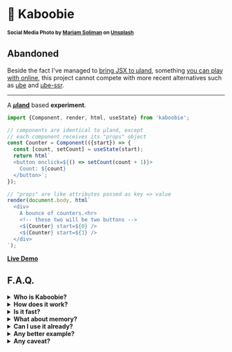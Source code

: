 # 🐪 Kaboobie

<sup>**Social Media Photo by [Mariam Soliman](https://unsplash.com/@mariamsoliman) on [Unsplash](https://unsplash.com/)**</sup>


## Abandoned

Beside the fact I've managed to [bring JSX to µland](https://webreflection.medium.com/bringing-jsx-to-template-literals-1fdfd0901540), something [you can play with online](https://codepen.io/WebReflection/pen/bGqxYpZ?editors=0010), this project cannot compete with more recent alternatives such as [µbe](https://github.com/WebReflection/ube#readme) and [µbe-ssr](https://github.com/WebReflection/ube-ssr#readme).

- - -

A **[<em>µ</em>land](https://github.com/WebReflection/uland#readme)** based **experiment**.


```js
import {Component, render, html, useState} from 'kaboobie';

// components are identical to µland, except
// each component receives its "props" object
const Counter = Component(({start}) => {
  const [count, setCount] = useState(start);
  return html`
  <button onclick=${() => setCount(count + 1)}>
    Count: ${count}
  </button>`;
});

// "props" are like attributes passed as key => value
render(document.body, html`
  <div>
    A bounce of counters.<hr>
    <!-- these two will be two buttons -->
    <${Counter} start=${0} />
    <${Counter} start=${1} />
  </div>
`);
```

**[Live Demo](https://webreflection.github.io/kaboobie/test/)**

## F.A.Q.

<details>
  <summary><strong>Who is Kaboobie?</strong></summary>
  <div>

It's [Shazzan](https://en.wikipedia.org/wiki/Shazzan)'s flying camel, and *Shazzan* is a cartoon I've watched when I was a kid.

Magic, illusions, and a flying camel, summarize pretty well the idea behind this project:

  * the template literal you write is *not* the template literal *µland* parses
  * if *µland* is "*a unicorn*" in terms of easiness, features, and lightness, a flying camel is the closest unicorn's friend I could think about
  * finding an *npm* name that's not already taken is hard, but "*fortunately*" I'm old enough to know magic creatures younger developers might have never heard about

  </div>
</details>

<details>
  <summary><strong>How does it work?</strong></summary>
  <div>

The concept is a mix of re-mapped templates literals and related values through placeholder *DOM* elements handled by a *MutationObserver* that gets upgraded in a similar way *Custom Elements* do, each time one new component lands on the page, and without needing *Custom Elements* at all.

Basically, the following template literal tag:

```js
html`
  <${Component} test=${{data: 123}} value=${456}>
    <${A} any=${'thing'} />
    <${B}> Hello </>
  </>
`;
```

Would represent the following template literal and values as arguments:

```js
html(
  [
    "<", " test=", " value=", ">\n    <",
    " any=", " />\n    <",
    "> Hello </>\n  </>"
  ],
  Component,
  {data: 123},
  456,
  A,
  B
)
```

What *Kaboobie* does, is re-map once both template and values to become the following:

```js
html`
  <kaboobie style="display:none"
            .$=${Component} ._=${({test: {data: 123}, value: 456})}>
    <kaboobie style="display:none" .$=${A} ._=${{any: 'thing'}} />
    <kaboobie style="display:none" .$=${B} ._=${{}}> Hello </kaboobie>
  </kaboobie>
`;
```

Meaning, the tag will receive instead:

```js
html(
  [
    "<kaboobie style=\"display:none\" .$=", " ._=",
    ">\n    <kaboobie style=\"display:none\" .$=", " ._=",
    " />\n    <kaboobie style=\"display:none\" .$=", " ._=",
    "> Hello </kaboobie>\n  </kaboobie>"
  ],
  Component,
  {test: {data: 123}, value: 456},
  A,
  {any: 'thing'},
  B,
  {}
)
```

And render it accordingly with *uhtml* direct properties `.name=${value}` feature.

The *MutationObserver* at this point looks only for `<kaboobie>` nodes, and replaces these with a *µland* component through the `render(...)` utility.

```js
const fragment = document.createDocumentFragment();
render(fragment, kaboobie.$(kaboobie._));
```

Props are also defined as *setter*, so that whenever an outer component gets rendered again, setting `kaboobie._ = props` would re-trigger a render update, as the outer component would still believe it has *kaboobie* nodes within its content, making the concept an illusion for the underlying [µhtml](https://github.com/WebReflection/uhtml#readme) parser.

That's it: a template/values manipulation to trick *µhtml* parser while serving *µland* components, updated each time through hooks and `render(...)`.

  </div>
</details>

<details>
  <summary><strong>Is it fast?</strong></summary>
  <div>

*Kaboobie* can't be faster than *µland* due extra one-off template parsing, followed by *values* updates to recreate *props* each time, and it's surely not faster than *µhtml*.

However, since *µhtml* is probably [the fastest library of its kind](https://rawgit.com/krausest/js-framework-benchmark/master/webdriver-ts-results/table.html), *Kaboobie* should be fast enough for medium to complex hooks based applications.

That being said, for now I'm playing around to make it work so performance might be even better in the future, but so far I couldn't measure any relevant bottleneck.

  </div>
</details>

<details>
  <summary><strong>What about memory?</strong></summary>
  <div>

Magic has a cost, and in *Kaboobie* case, each component inevitably needs to retain its own placeholder and a unique document fragment reference to work as expected.

While the *fragment* could probably be avoided somehow, outer rendered components still need to update their `<kaboobie>` nodes to signal, and pass along, new possible `props` for each nested component.

In few words, components cost whatever *µland* costs, or any hook based library as there's a lot of *GC* going on there, plus a disconnected unknown *kaboobie* node and a fragment per each component.

Have these ever been a real issue? I don't think so, but if you consider that no Virtual DOM is used, I think memory consumption is at par, if not lower, than most competitors.

  </div>
</details>


<details>
  <summary><strong>Can I use it already?</strong></summary>
  <div>

Please do, but be aware this is currently an **experiment**, so while I don't think its most basic features will ever change, and so far these work more or less as expected, it's not been used in production like [my libraries alternatives](https://gist.github.com/WebReflection/761052d6dae7c8207d2fcba7cdede295) do.

  </div>
</details>

<details>
  <summary><strong>Any better example?</strong></summary>
  <div>

For other basic examples, check the [test folder](./test), which is also published live.

As I'll likely keep playing around with this idea, more examples will come, but if you have some cool demo around this library, please do let me know (file an issue, [contact me on twitter](https://twitter.com/WebReflection), any other mean) and I'll list it in this README, thank you ♥

  </div>
</details>

<details>
  <summary><strong>Any caveat?</strong></summary>
  <div>

Elements that cannot be represented standalone within an unknown element, such as `<tr>`, `<td>`, or an `<option>` can't be part of the static layout.

Example:

```js
const Table = Component(({children}) => {
  return html`
    <table>
      ${children}
    </table>
  `;
});
const Tr = Component(({children}) => {
  return html`
    <tr>
      ${children}
    </tr>
  `;
});
const Td = Component(({value}) => {
  return html`
    <td>
      ${value}
    </td>
  `;
});
render(document.body, html`
  <${Table}>
    <${Tr}>
      <${Td} value=${'This will be visible'} />
    </>
    <tr>
      <td>Parent TR will be swalloed</td>
    </tr>
  </>
`);
```

The reason is that there's no way to place some specific element outside their expected container, and a `<template>` tag within a `<template>` tag might produce undesired results.

That's it, remember that special elements are either fully static, statc withn their own definition, or simply use their components without mixing up components with native elements, and everything should be fine.

  </div>
</details>
